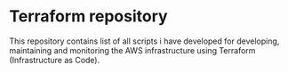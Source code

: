 # Terraform repository

This repository contains list of all scripts i have developed for developing, maintaining and monitoring the AWS infrastructure using Terraform (Infrastructure as Code).

